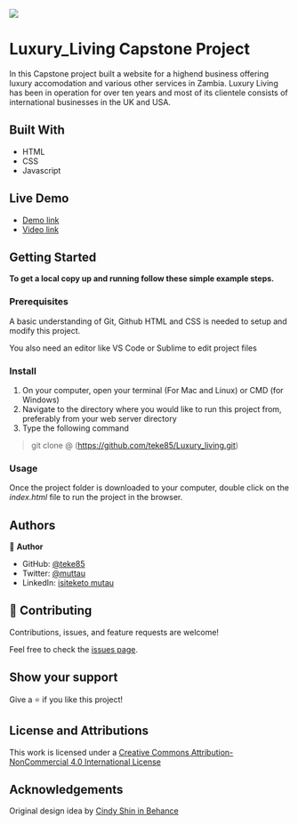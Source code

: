 ![](https://img.shields.io/badge/Microverse-blueviolet)

# Luxury_Living Capstone Project

In this Capstone project built a website for a highend business offering luxury accomodation and various other services in Zambia. Luxury Living has been in operation for over ten years and most of its clientele consists of international businesses in the UK and USA.

## Built With

- HTML
- CSS
- Javascript

## Live Demo

- [Demo link](https://teke85.github.io/Luxury_living/)
- [Video link](https://www.loom.com/share/e482f101625a44768fe2e80cbecdf2cc)

## Getting Started

**To get a local copy up and running follow these simple example steps.**

### Prerequisites

A basic understanding of Git, Github HTML and CSS is needed to setup and modify this project.

You also need an editor like VS Code or Sublime to edit project files

### Install

1. On your computer, open your terminal (For Mac and Linux) or CMD (for Windows)
2. Navigate to the directory where you would like to run this project from, preferably from your web server directory
3. Type the following command

> git clone @ (https://github.com/teke85/Luxury_living.git)

### Usage

Once the project folder is downloaded to your computer, double click on the _index.html_ file to run the project in the browser.

## Authors

👤 **Author**

- GitHub: [@teke85](https://github.com/teke85)
- Twitter: [@muttau](https://twitter.com/muttau)
- LinkedIn: [isiteketo mutau](https://www.linkedin.com/in/isiteketo-mutau-736894241/)

## 🤝 Contributing

Contributions, issues, and feature requests are welcome!

Feel free to check the [issues page](../../issues/).

## Show your support

Give a ⭐️ if you like this project!

## License and Attributions

This work is licensed under a [Creative Commons Attribution-NonCommercial 4.0 International License](http://creativecommons.org/licenses/by-nc/4.0/)

## Acknowledgements

Original design idea by [Cindy Shin in Behance](https://www.behance.net/adagio07)
